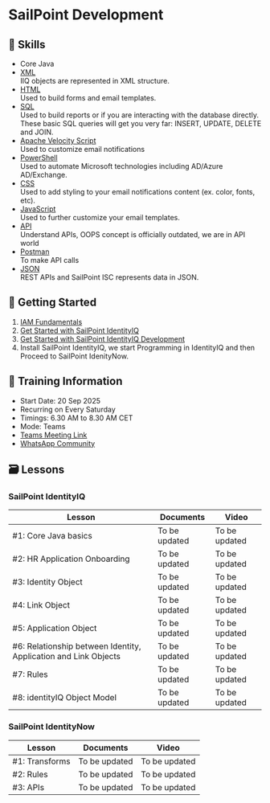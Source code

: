# SailPoint Development

## 🌱 Skills
- Core Java
- [XML](https://www.w3schools.com/xml/default.asp)<br/> IIQ objects are represented in XML structure.
- [HTML](https://developer.mozilla.org/en-US/docs/Web/HTML)<br/> Used to build forms and email templates.
- [SQL](https://www.w3schools.com/mysql/default.asp)<br/> Used to build reports or if you are interacting with the database directly. These basic SQL queries will get you very far: INSERT, UPDATE, DELETE and JOIN.
- [Apache Velocity Script](https://velocity.apache.org/engine/1.7/user-guide.html)<br/> Used to customize email notifications
- [PowerShell](https://learn.microsoft.com/en-us/training/modules/script-with-powershell/)<br/> Used to automate Microsoft technologies including AD/Azure AD/Exchange.
- [CSS](https://developer.mozilla.org/en-US/docs/Web/CSS)<br/>Used to add styling to your email notifications content (ex. color, fonts, etc).
- [JavaScript](https://developer.mozilla.org/en-US/docs/Web/JavaScript)<br/> Used to further customize your email templates.
- [API](https://youtu.be/HOzkXRLx-T4?si=ae5A9NUeNPudYXOt)<br/> Understand APIs, OOPS concept is officially outdated, we are in API world
- [Postman](https://www.postman.com/)<br/> To make API calls
- [JSON](https://youtube.com/playlist?list=PL-h7qqtoVN126RnI5P2fZ62ZFxp8qzg8Q&si=XYJMFsbQhKVMiheu)<br/> REST APIs and SailPoint ISC represents data in JSON.


## 🌱 Getting Started

1. [IAM Fundamentals](https://youtube.com/playlist?list=PL-h7qqtoVN12Ml_JrTuBvanTXjNFvL93R&si=L71QGlJEoG4NpNbn)
2. [Get Started with SailPoint IdentityIQ](https://www.linkedin.com/posts/krm7_sailpoint-identityiq-learning-path-activity-7269322852015697920-Y3ec?utm_source=share&utm_medium=member_desktop&rcm=ACoAABAZ0e0B-LBWoT8apjoBLq5NP6_XiQJLffg)
3. [Get Started with SailPoint IdentityIQ Development](https://developer.sailpoint.com/discuss/t/getting-started-with-sailpoint-iiq-development/37391/1)
4. Install SailPoint IdentityIQ, we start Programming in IdentityIQ and then Proceed to SailPoint IdenityNow.

## 🌱 Training Information
- Start Date: 20 Sep 2025
- Recurring on Every Saturday
- Timings: 6.30 AM to 8.30 AM CET
- Mode: Teams
- [Teams Meeting Link](https://teams.microsoft.com/l/meetup-join/19%3ameeting_ZjRkYmU1Y2ItZjcyMS00NGFjLWFjNGUtN2Q5ZmU1NmQ0MjZi%40thread.v2/0?context=%7b%22Tid%22%3a%225c4bdc29-f6f8-4d06-b00d-74eb22e6867a%22%2c%22Oid%22%3a%22d6dc4dcc-3fa5-4aed-b16f-5f207593b6c7%22%7d)
- [WhatsApp Community](https://chat.whatsapp.com/DvRAdNZKZQhLK44m8TurAX?mode=ems_copy_c)

## 🗃️ Lessons

### SailPoint IdentityIQ

| **Lesson**                                   | **Documents**                                    | **Video**                                                  |
|----------------------------------------------|----------------------------------------------------|------------------------------------------------------------|
| #1: Core Java basics      |   To be updated      |  To be updated |
| #2: HR Application Onboarding      |   To be updated      |  To be updated  |
| #3: Identity Object      |   To be updated      |  To be updated  |
| #4: Link Object      |   To be updated      |  To be updated  |
| #5: Application Object      |   To be updated      |  To be updated  |
| #6: Relationship between Identity, Application and Link Objects      |   To be updated      |  To be updated  |
| #7: Rules      |   To be updated      |  To be updated  |
| #8: identityIQ Object Model      |   To be updated      |  To be updated  |

### SailPoint IdentityNow

| **Lesson**                                   | **Documents**                                    | **Video**                                                  |
|----------------------------------------------|----------------------------------------------------|------------------------------------------------------------|
| #1: Transforms      |   To be updated      |  To be updated |
| #2: Rules      |   To be updated      |  To be updated  |
| #3: APIs      |   To be updated      |  To be updated  |
